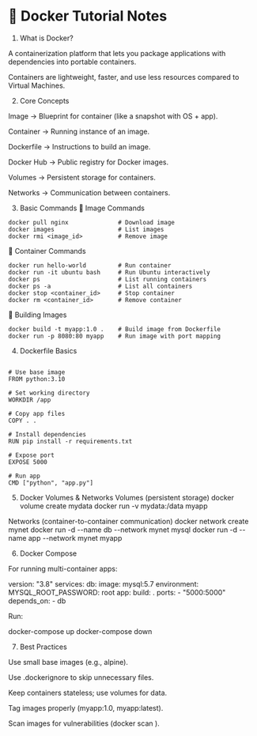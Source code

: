 # 🐳 Docker Tutorial Notes
1. What is Docker?

A containerization platform that lets you package applications with dependencies into portable containers.

Containers are lightweight, faster, and use less resources compared to Virtual Machines.


2. Core Concepts

Image → Blueprint for container (like a snapshot with OS + app).

Container → Running instance of an image.

Dockerfile → Instructions to build an image.

Docker Hub → Public registry for Docker images.

Volumes → Persistent storage for containers.

Networks → Communication between containers.

3. Basic Commands
🔹 Image Commands
```
docker pull nginx              # Download image
docker images                  # List images
docker rmi <image_id>          # Remove image
```

🔹 Container Commands

```
docker run hello-world         # Run container
docker run -it ubuntu bash     # Run Ubuntu interactively
docker ps                      # List running containers
docker ps -a                   # List all containers
docker stop <container_id>     # Stop container
docker rm <container_id>       # Remove container
```

🔹 Building Images

```
docker build -t myapp:1.0 .    # Build image from Dockerfile
docker run -p 8080:80 myapp    # Run image with port mapping
```

4. Dockerfile Basics
```

# Use base image
FROM python:3.10

# Set working directory
WORKDIR /app

# Copy app files
COPY . .

# Install dependencies
RUN pip install -r requirements.txt

# Expose port
EXPOSE 5000

# Run app
CMD ["python", "app.py"]
```

5. Docker Volumes & Networks
Volumes (persistent storage)
docker volume create mydata
docker run -v mydata:/data myapp

Networks (container-to-container communication)
docker network create mynet
docker run -d --name db --network mynet mysql
docker run -d --name app --network mynet myapp

6. Docker Compose

For running multi-container apps:

version: "3.8"
services:
  db:
    image: mysql:5.7
    environment:
      MYSQL_ROOT_PASSWORD: root
  app:
    build: .
    ports:
      - "5000:5000"
    depends_on:
      - db


Run:

docker-compose up
docker-compose down

7. Best Practices

Use small base images (e.g., alpine).

Use .dockerignore to skip unnecessary files.

Keep containers stateless; use volumes for data.

Tag images properly (myapp:1.0, myapp:latest).

Scan images for vulnerabilities (docker scan <image>).

